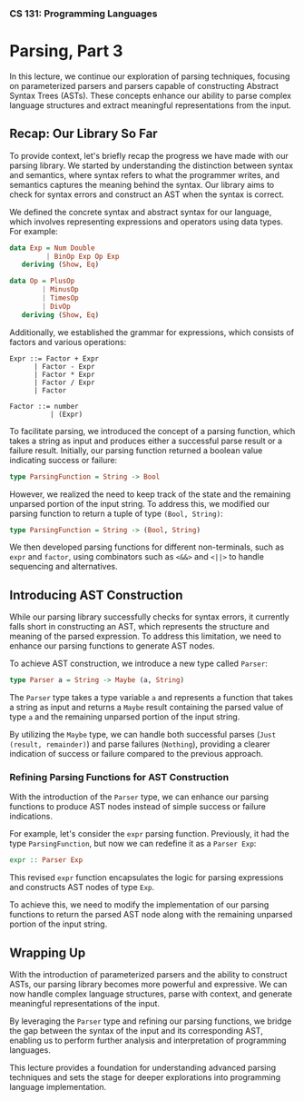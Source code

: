 ### CS 131: Programming Languages

# Parsing, Part 3

In this lecture, we continue our exploration of parsing techniques, focusing on parameterized parsers and parsers capable of constructing Abstract Syntax Trees (ASTs). These concepts enhance our ability to parse complex language structures and extract meaningful representations from the input.

## Recap: Our Library So Far

To provide context, let's briefly recap the progress we have made with our parsing library. We started by understanding the distinction between syntax and semantics, where syntax refers to what the programmer writes, and semantics captures the meaning behind the syntax. Our library aims to check for syntax errors and construct an AST when the syntax is correct.

We defined the concrete syntax and abstract syntax for our language, which involves representing expressions and operators using data types. For example:

```haskell
data Exp = Num Double
         | BinOp Exp Op Exp
   deriving (Show, Eq)

data Op = PlusOp
        | MinusOp
        | TimesOp
        | DivOp
   deriving (Show, Eq)
```

Additionally, we established the grammar for expressions, which consists of factors and various operations:

```
Expr ::= Factor + Expr
      | Factor - Expr
      | Factor * Expr
      | Factor / Expr
      | Factor

Factor ::= number
          | (Expr)
```

To facilitate parsing, we introduced the concept of a parsing function, which takes a string as input and produces either a successful parse result or a failure result. Initially, our parsing function returned a boolean value indicating success or failure:

```haskell
type ParsingFunction = String -> Bool
```

However, we realized the need to keep track of the state and the remaining unparsed portion of the input string. To address this, we modified our parsing function to return a tuple of type `(Bool, String)`:

```haskell
type ParsingFunction = String -> (Bool, String)
```

We then developed parsing functions for different non-terminals, such as `expr` and `factor`, using combinators such as `<&&>` and `<||>` to handle sequencing and alternatives.

## Introducing AST Construction

While our parsing library successfully checks for syntax errors, it currently falls short in constructing an AST, which represents the structure and meaning of the parsed expression. To address this limitation, we need to enhance our parsing functions to generate AST nodes.

To achieve AST construction, we introduce a new type called `Parser`:

```haskell
type Parser a = String -> Maybe (a, String)
```

The `Parser` type takes a type variable `a` and represents a function that takes a string as input and returns a `Maybe` result containing the parsed value of type `a` and the remaining unparsed portion of the input string.

By utilizing the `Maybe` type, we can handle both successful parses (`Just (result, remainder)`) and parse failures (`Nothing`), providing a clearer indication of success or failure compared to the previous approach.

### Refining Parsing Functions for AST Construction

With the introduction of the `Parser` type, we can enhance our parsing functions to produce AST nodes instead of simple success or failure indications.

For example, let's consider the `expr` parsing function. Previously, it had the type `ParsingFunction`, but now we can redefine it as a `Parser Exp`:

```haskell
expr :: Parser Exp
```

This revised `expr` function encapsulates the logic for parsing expressions and constructs AST nodes of type `Exp`.

To achieve this, we need to modify the implementation of our parsing functions to return the parsed AST node along with the remaining unparsed portion of the input string.

## Wrapping Up

With the introduction of parameterized parsers and the ability to construct ASTs, our parsing library becomes more powerful and expressive. We can now handle complex language structures, parse with context, and generate meaningful representations of the input.

By leveraging the `Parser` type and refining our parsing functions, we bridge the gap between the syntax of the input and its corresponding AST, enabling us to perform further analysis and interpretation of programming languages.

This lecture provides a foundation for understanding advanced parsing techniques and sets the stage for deeper explorations into programming language implementation.